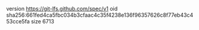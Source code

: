 version https://git-lfs.github.com/spec/v1
oid sha256:661fed4ca5fbc034b3cfaac4c35f4238e136f96357626c8f77eb43c453cce5fa
size 6713
